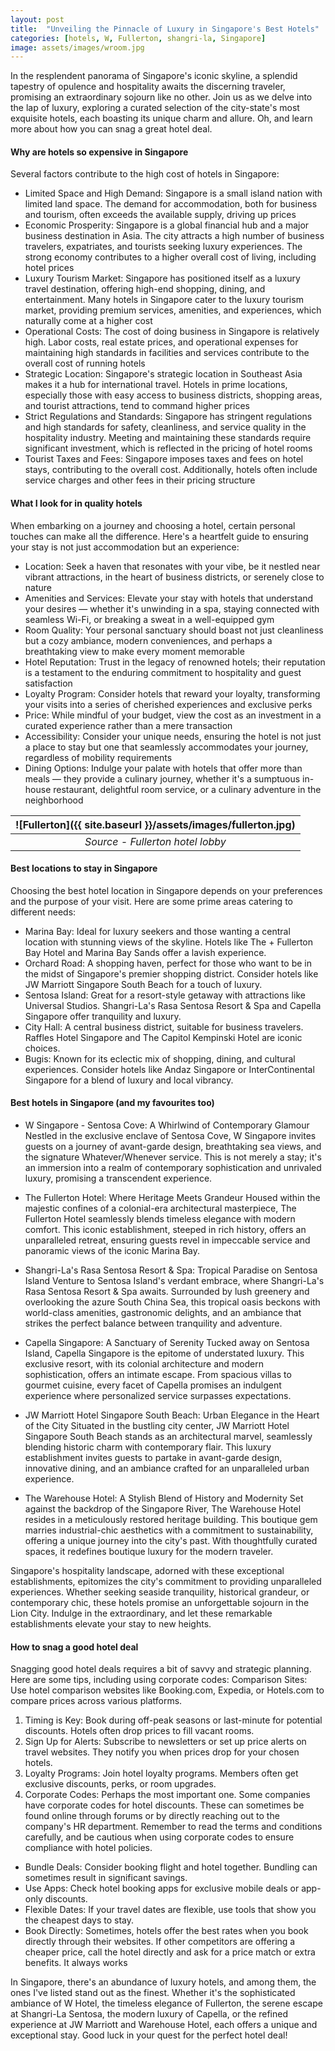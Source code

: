 ```yaml
---
layout: post
title:  "Unveiling the Pinnacle of Luxury in Singapore's Best Hotels"
categories: [hotels, W, Fullerton, shangri-la, Singapore]
image: assets/images/wroom.jpg
---
```


In the resplendent panorama of Singapore's iconic skyline, a splendid tapestry of opulence and hospitality awaits the discerning traveler, promising an extraordinary sojourn like no other. Join us as we delve into the lap of luxury, exploring a curated selection of the city-state's most exquisite hotels, each boasting its unique charm and allure. Oh, and learn more about how you can snag a great hotel deal.

#### Why are hotels so expensive in Singapore

Several factors contribute to the high cost of hotels in Singapore:
+ Limited Space and High Demand: Singapore is a small island nation with limited land space. The demand for accommodation, both for business and tourism, often exceeds the available supply, driving up prices
+ Economic Prosperity: Singapore is a global financial hub and a major business destination in Asia. The city attracts a high number of business travelers, expatriates, and tourists seeking luxury experiences. The strong economy contributes to a higher overall cost of living, including hotel prices
+ Luxury Tourism Market: Singapore has positioned itself as a luxury travel destination, offering high-end shopping, dining, and entertainment. Many hotels in Singapore cater to the luxury tourism market, providing premium services, amenities, and experiences, which naturally come at a higher cost
+ Operational Costs: The cost of doing business in Singapore is relatively high. Labor costs, real estate prices, and operational expenses for maintaining high standards in facilities and services contribute to the overall cost of running hotels
+ Strategic Location: Singapore's strategic location in Southeast Asia makes it a hub for international travel. Hotels in prime locations, especially those with easy access to business districts, shopping areas, and tourist attractions, tend to command higher prices
+ Strict Regulations and Standards: Singapore has stringent regulations and high standards for safety, cleanliness, and service quality in the hospitality industry. Meeting and maintaining these standards require significant investment, which is reflected in the pricing of hotel rooms
+ Tourist Taxes and Fees: Singapore imposes taxes and fees on hotel stays, contributing to the overall cost. Additionally, hotels often include service charges and other fees in their pricing structure

#### What I look for in quality hotels

When embarking on a journey and choosing a hotel, certain personal touches can make all the difference. Here's a heartfelt guide to ensuring your stay is not just accommodation but an experience:
+ Location: Seek a haven that resonates with your vibe, be it nestled near vibrant attractions, in the heart of business districts, or serenely close to nature
+ Amenities and Services: Elevate your stay with hotels that understand your desires — whether it's unwinding in a spa, staying connected with seamless Wi-Fi, or breaking a sweat in a well-equipped gym
+ Room Quality: Your personal sanctuary should boast not just cleanliness but a cozy ambiance, modern conveniences, and perhaps a breathtaking view to make every moment memorable
+ Hotel Reputation: Trust in the legacy of renowned hotels; their reputation is a testament to the enduring commitment to hospitality and guest satisfaction
+ Loyalty Program: Consider hotels that reward your loyalty, transforming your visits into a series of cherished experiences and exclusive perks
+ Price: While mindful of your budget, view the cost as an investment in a curated experience rather than a mere transaction
+ Accessibility: Consider your unique needs, ensuring the hotel is not just a place to stay but one that seamlessly accommodates your journey, regardless of mobility requirements
+ Dining Options: Indulge your palate with hotels that offer more than meals — they provide a culinary journey, whether it's a sumptuous in-house restaurant, delightful room service, or a culinary adventure in the neighborhood

| ![Fullerton]({{ site.baseurl }}/assets/images/fullerton.jpg)
|:--:| 
|  *Source - Fullerton hotel lobby*  |

#### Best locations to stay in Singapore

Choosing the best hotel location in Singapore depends on your preferences and the purpose of your visit. Here are some prime areas catering to different needs:
+ Marina Bay: Ideal for luxury seekers and those wanting a central location with stunning views of the skyline. Hotels like The + Fullerton Bay Hotel and Marina Bay Sands offer a lavish experience.
+ Orchard Road: A shopping haven, perfect for those who want to be in the midst of Singapore's premier shopping district. Consider hotels like JW Marriott Singapore South Beach for a touch of luxury.
+ Sentosa Island: Great for a resort-style getaway with attractions like Universal Studios. Shangri-La's Rasa Sentosa Resort & Spa and Capella Singapore offer tranquility and luxury.
+ City Hall: A central business district, suitable for business travelers. Raffles Hotel Singapore and The Capitol Kempinski Hotel are iconic choices.
+ Bugis: Known for its eclectic mix of shopping, dining, and cultural experiences. Consider hotels like Andaz Singapore or InterContinental Singapore for a blend of luxury and local vibrancy.

#### Best hotels in Singapore (and my favourites too)

+ W Singapore - Sentosa Cove: A Whirlwind of Contemporary Glamour
Nestled in the exclusive enclave of Sentosa Cove, W Singapore invites guests on a journey of avant-garde design, breathtaking sea views, and the signature Whatever/Whenever service. This is not merely a stay; it's an immersion into a realm of contemporary sophistication and unrivaled luxury, promising a transcendent experience.

+ The Fullerton Hotel: Where Heritage Meets Grandeur
Housed within the majestic confines of a colonial-era architectural masterpiece, The Fullerton Hotel seamlessly blends timeless elegance with modern comfort. This iconic establishment, steeped in rich history, offers an unparalleled retreat, ensuring guests revel in impeccable service and panoramic views of the iconic Marina Bay.

+ Shangri-La's Rasa Sentosa Resort & Spa: Tropical Paradise on Sentosa Island
Venture to Sentosa Island's verdant embrace, where Shangri-La's Rasa Sentosa Resort & Spa awaits. Surrounded by lush greenery and overlooking the azure South China Sea, this tropical oasis beckons with world-class amenities, gastronomic delights, and an ambiance that strikes the perfect balance between tranquility and adventure.

+ Capella Singapore: A Sanctuary of Serenity
Tucked away on Sentosa Island, Capella Singapore is the epitome of understated luxury. This exclusive resort, with its colonial architecture and modern sophistication, offers an intimate escape. From spacious villas to gourmet cuisine, every facet of Capella promises an indulgent experience where personalized service surpasses expectations.

+ JW Marriott Hotel Singapore South Beach: Urban Elegance in the Heart of the City
Situated in the bustling city center, JW Marriott Hotel Singapore South Beach stands as an architectural marvel, seamlessly blending historic charm with contemporary flair. This luxury establishment invites guests to partake in avant-garde design, innovative dining, and an ambiance crafted for an unparalleled urban experience.
+ The Warehouse Hotel: A Stylish Blend of History and Modernity
Set against the backdrop of the Singapore River, The Warehouse Hotel resides in a meticulously restored heritage building. This boutique gem marries industrial-chic aesthetics with a commitment to sustainability, offering a unique journey into the city's past. With thoughtfully curated spaces, it redefines boutique luxury for the modern traveler.

Singapore's hospitality landscape, adorned with these exceptional establishments, epitomizes the city's commitment to providing unparalleled experiences. Whether seeking seaside tranquility, historical grandeur, or contemporary chic, these hotels promise an unforgettable sojourn in the Lion City. Indulge in the extraordinary, and let these remarkable establishments elevate your stay to new heights.

#### How to snag a good hotel deal

Snagging good hotel deals requires a bit of savvy and strategic planning. Here are some tips, including using corporate codes:
Comparison Sites: Use hotel comparison websites like Booking.com, Expedia, or Hotels.com to compare prices across various platforms.

1. Timing is Key: Book during off-peak seasons or last-minute for potential discounts. Hotels often drop prices to fill vacant rooms.
2. Sign Up for Alerts: Subscribe to newsletters or set up price alerts on travel websites. They notify you when prices drop for your chosen hotels.
3. Loyalty Programs: Join hotel loyalty programs. Members often get exclusive discounts, perks, or room upgrades.
4. Corporate Codes: Perhaps the most important one. Some companies have corporate codes for hotel discounts. These can sometimes be found online through forums or by directly reaching out to the company's HR department. Remember to read the terms and conditions carefully, and be cautious when using corporate codes to ensure compliance with hotel policies.
+ Bundle Deals: Consider booking flight and hotel together. Bundling can sometimes result in significant savings.
+ Use Apps: Check hotel booking apps for exclusive mobile deals or app-only discounts.
+ Flexible Dates: If your travel dates are flexible, use tools that show you the cheapest days to stay.
+ Book Directly: Sometimes, hotels offer the best rates when you book directly through their websites. If other competitors are offering a cheaper price, call the hotel directly and ask for a price match or extra benefits. It always works

In Singapore, there's an abundance of luxury hotels, and among them, the ones I've listed stand out as the finest. Whether it's the sophisticated ambiance of W Hotel, the timeless elegance of Fullerton, the serene escape at Shangri-La Sentosa, the modern luxury of Capella, or the refined experience at JW Marriott and Warehouse Hotel, each offers a unique and exceptional stay. Good luck in your quest for the perfect hotel deal!
